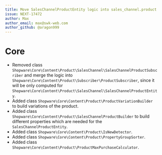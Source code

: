 ```yaml
---
title: Move SalesChannelProductEntity logic into sales_channel.product.loaded event
issue: NEXT-17472
author: Max
author_email: max@swk-web.com
author_github: @aragon999
---
```

# Core
* Removed class `Shopware\Core\Content\Product\SalesChannel\SalesChannelProductSubscriber` and merge the logic into `Shopware\Core\Content\Product\Subscriber\ProductSubscriber`, since it will be only computed for `Shopware\Core\Content\Product\SalesChannel\SalesChannelProductEntity`.
* Added class `Shopware\Core\Content\Product\ProductVariationBuilder` to build variations of the product.
* Added class `Shopware\Core\Content\Product\SalesChannelProductBuilder` to build different properties which are needed for the `SalesChannelProductEntity`.
* Added class `Shopware\Core\Content\Product\IsNewDetector`.
* Added class `Shopware\Core\Content\Product\PropertyGroupSorter`.
* Added class `Shopware\Core\Content\Product\ProductMaxPurchaseCalculator`.
